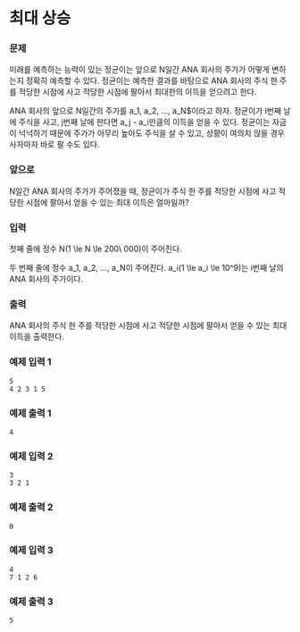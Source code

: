 # 최대 상승

### 문제

미래를 예측하는 능력이 있는 정균이는 앞으로 
N일간 ANA 회사의 주가가 어떻게 변하는지 정확히 예측할 수 있다. 정균이는 예측한 결과를 바탕으로 ANA 회사의 주식 한 주를 적당한 시점에 사고 적당한 시점에 팔아서 최대한의 이득을 얻으려고 한다.

ANA 회사의 앞으로 N일간의 주가를 a_1, a_2, ..., a_N$이라고 하자. 정균이가 i번째 날에 주식을 사고, j번째 날에 판다면 a_j - a_i만큼의 이득을 얻을 수 있다. 정균이는 자금이 넉넉하기 때문에 주가가 아무리 높아도 주식을 살 수 있고, 상황이 여의치 않을 경우 사자마자 바로 팔 수도 있다.

### 앞으로 

N일간 ANA 회사의 주가가 주어졌을 때, 정균이가 주식 한 주를 적당한 시점에 사고 적당한 시점에 팔아서 얻을 수 있는 최대 이득은 얼마일까?

### 입력

첫째 줄에 정수 
N(1 \le N \le 200\ 000)이 주어진다.

두 번째 줄에 정수 
a_1, a_2, ..., a_N이 주어진다. 
a_i(1 \le a_i \le 10^9)는 
i번째 날의 ANA 회사의 주가이다.

### 출력

ANA 회사의 주식 한 주를 적당한 시점에 사고 적당한 시점에 팔아서 얻을 수 있는 최대 이득을 출력한다.

### 예제 입력 1 

~~~
5
4 2 3 1 5
~~~

### 예제 출력 1 

~~~
4
~~~

### 예제 입력 2 

~~~
3
3 2 1
~~~

### 예제 출력 2 

~~~
0
~~~

### 예제 입력 3 

~~~
4
7 1 2 6
~~~

### 예제 출력 3 

~~~
5
~~~